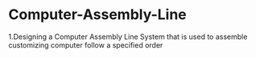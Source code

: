 # Computer-Assembly-Line

1.Designing a Computer Assembly Line System that is used to assemble customizing computer follow a specified order
